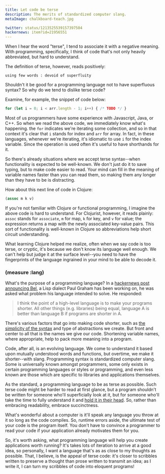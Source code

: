 ```yaml
---
title: Let code be terse
description: The merits of standardized computer slang.
metaImage: chalkboard-teach.jpg

twitter: status/1213525539157397504
hackernews: item?id=21956551
---
```


When I hear the word "terse", I tend to associate it with a negative meaning. With programming, specifically, I think of code that's not only heavily abbreviated, but hard to understand.

The definition of terse, however, reads positively:

```
using few words : devoid of superfluity
```

Shouldn't it be good for a programming language not to have superfluous syntax? So why do we tend to dislike terse code? 

Examine, for example, the snippet of code below: 

```js
for (let i = 0; i < arr.length - 1; i++) { /* TODO */ }
```
Most of us programmers have some experience with Javascript, Java, or C++. So when we read the above code, we immediately know what's happening. the `for` indicates we're iterating some collection, and so in that context it's clear that `i` stands for index and `arr` for array. In fact, in these languages, whenever we're iterating, it's idiomatic to use `i` for the index variable. Since the operation is used often it's useful to have shorthands for it. 

So there's already situations where we accept terse syntax--when functionality is expected to be well-known. We don't just do it to save typing, but to make code easier to read. Your mind can fill in the meaning of variable names faster than you can read them, so making them any longer than they have to be is distracting.


How about this next line of code in Clojure: 

```clj
(assoc m k v)
```

If you're not familiar with Clojure or functional programming, I imagine the above code is hard to understand. For Clojurist, however, it reads plainly: `assoc` stands for `associate`, `m` for map, `k` for key, and `v` for value; the expression returns a map with the newly associated key-value pairs. This sort of functionality is well-known in Clojure so abbreviations help short circuit understanding.

What learning Clojure helped me realize, often when we say code is too terse, or cryptic, it's because we don't know its language well enough. We can't help but judge it at the surface level--you need to have the fingerprints of the language ingrained in your mind to be able to decode it.

### (measure :lang)

What's the purpose of a programming language? In a [hackernews post announcing Bel](http://paulgraham.com/bel.html), a Lisp dialect Paul Graham has been working on, he was asked what problem his language intended to solve. He responded:

> I think the point of a high-level language is to make your programs shorter. All other things (e.g. libraries) being equal, language A is better than language B if programs are shorter in A.

There's various factors that go into making code shorter, such as [the simplicity of the syntax](/lisp) and type of abstractions we create. But front and center to all that is the names we give our code. Shortening variable names, where appropriate, help to pack more meaning into a program.

Code, after all, is an evolving language. We come to understand it based upon mutually understood words and functions, but overtime, we make it shorter--with slang. Programming syntax is standardized computer slang. Some is universally known amongst programmers, some only exists in certain programming languages or styles or programming, and even less known are those which are specific to libraries and applications themselves. 

As the standard, a programming language to be as terse as possible. Such terse code might be harder to read at first glance, but a program shouldn't be written for someone who'll superficially look at it, but for someone who'll take the time to fully understand it and [hold it in their head](http://www.paulgraham.com/head.html). So, rather than embracing readability, embrace succinctness.

What's wonderful about a computer is it'll speak any language you throw at it so long as the code compiles. So, runtime errors aside, the ultimate test of your code is the program itself. You don't have to convince a programmer to read your code if your application already motivates them for you.

So, it's worth asking, what programming language will help you create applications worth running? It's takes lots of iteration to arrive at a good idea, so personally, I want a language that's as as close to my thoughts as possible. That, I believe, is the appeal of terse code: it's closer to scribbles written to preserve a thought than prose written to transmit an idea; as I write it, I can turn my scribbles of code into eloquent programs!

